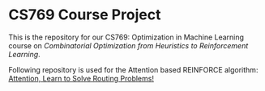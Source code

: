 # CS769 Course Project

This is the repository for our CS769: Optimization in Machine Learning course on _Combinatorial Optimization from Heuristics to Reinforcement Learning_. 

Following repository is used for the Attention based REINFORCE algorithm: 
[Attention, Learn to Solve Routing Problems!](https://github.com/wouterkool/attention-learn-to-route)
